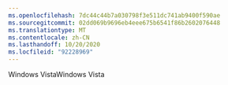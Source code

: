 ```yaml
---
ms.openlocfilehash: 7dc44c44b7a030798f3e511dc741ab9400f590ae
ms.sourcegitcommit: 02dd069b9696eb4eee675b6541f86b2602076448
ms.translationtype: MT
ms.contentlocale: zh-CN
ms.lasthandoff: 10/20/2020
ms.locfileid: "92228969"
---
```

<span data-ttu-id="d8242-101">Windows Vista</span><span class="sxs-lookup"><span data-stu-id="d8242-101">Windows Vista</span></span>